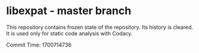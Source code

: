 # libexpat - master branch

This repository contains frozen state of the repository.
Its history is cleared. It is used only for static code
analysis with Codacy.

Commit Time: 1700714736